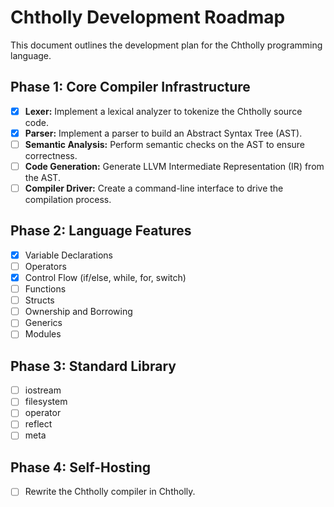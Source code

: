 # Chtholly Development Roadmap

This document outlines the development plan for the Chtholly programming language.

## Phase 1: Core Compiler Infrastructure

- [x] **Lexer:** Implement a lexical analyzer to tokenize the Chtholly source code.
- [x] **Parser:** Implement a parser to build an Abstract Syntax Tree (AST).
- [ ] **Semantic Analysis:** Perform semantic checks on the AST to ensure correctness.
- [ ] **Code Generation:** Generate LLVM Intermediate Representation (IR) from the AST.
- [ ] **Compiler Driver:** Create a command-line interface to drive the compilation process.

## Phase 2: Language Features

- [x] Variable Declarations
- [ ] Operators
- [x] Control Flow (if/else, while, for, switch)
- [ ] Functions
- [ ] Structs
- [ ] Ownership and Borrowing
- [ ] Generics
- [ ] Modules

## Phase 3: Standard Library

- [ ] iostream
- [ ] filesystem
- [ ] operator
- [ ] reflect
- [ ] meta

## Phase 4: Self-Hosting

- [ ] Rewrite the Chtholly compiler in Chtholly.
